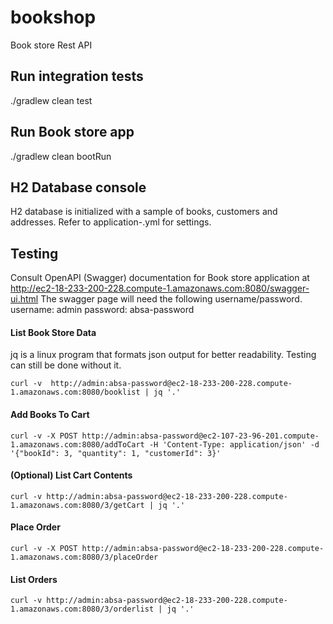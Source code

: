 # bookshop
Book store Rest API

## Run integration tests
./gradlew clean test

## Run Book store app
./gradlew clean bootRun

## H2 Database console
H2 database is initialized with a sample of books, customers and addresses. 
Refer to application-<profile>.yml for settings.

## Testing
Consult OpenAPI (Swagger) documentation for Book store application at 
http://ec2-18-233-200-228.compute-1.amazonaws.com:8080/swagger-ui.html
The swagger page will need the following username/password.
username: admin
password: absa-password
 
#### List Book Store Data
jq is a linux program that formats json output for better readability. Testing can still be done without it.
```
curl -v  http://admin:absa-password@ec2-18-233-200-228.compute-1.amazonaws.com:8080/booklist | jq '.' 
```
#### Add Books To Cart
```
curl -v -X POST http://admin:absa-password@ec2-107-23-96-201.compute-1.amazonaws.com:8080/addToCart -H 'Content-Type: application/json' -d '{"bookId": 3, "quantity": 1, "customerId": 3}'
```
#### (Optional) List Cart Contents
```
curl -v http://admin:absa-password@ec2-18-233-200-228.compute-1.amazonaws.com:8080/3/getCart | jq '.'
```

#### Place Order
```
curl -v -X POST http://admin:absa-password@ec2-18-233-200-228.compute-1.amazonaws.com:8080/3/placeOrder
```
#### List Orders
```
curl -v http://admin:absa-password@ec2-18-233-200-228.compute-1.amazonaws.com:8080/3/orderlist | jq '.'
```


